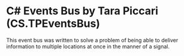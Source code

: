 C# Events Bus by Tara Piccari (CS.TPEventsBus)
===========

This event bus was written to solve a problem of being able to deliver information to multiple locations at once in the manner of a signal.